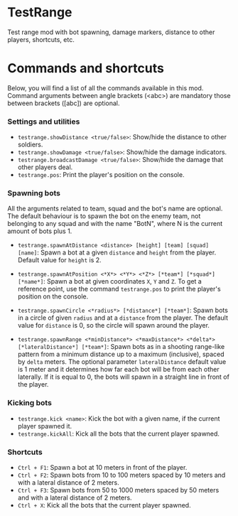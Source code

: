 # TestRange
Test range mod with bot spawning, damage markers, distance to other players, 
shortcuts, etc.

# Commands and shortcuts
Below, you will find a list of all the commands available in this mod. Command arguments
between angle brackets (\<abc\>) are mandatory those between brackets (\[abc\]) are optional.

### Settings and utilities

- `testrange.showDistance <true/false>`: Show/hide the distance to other soldiers.
- `testrange.showDamage <true/false>`: Show/hide the damage indicators.
- `testrange.broadcastDamage <true/false>`: Show/hide the damage that other players deal.
- `testrange.pos`: Print the player's position on the console.

### Spawning bots
All the arguments related to team, squad and the bot's name are optional. The default behaviour
is to spawn the bot on the enemy team, not belonging to any squad and with the name "BotN", where N
is the current amount of bots plus 1.

- `testrange.spawnAtDistance <distance> [height] [team] [squad] [name]`: 
Spawn a bot at a given `distance` and `height` from the player. Default value for `height` is 2.

- `testrange.spawnAtPosition <*X*> <*Y*> <*Z*> [*team*] [*squad*] [*name*]`:
 Spawn a bot at given coordinates `X`, `Y` and `Z`. To get a reference point, use the command 
 `testrange.pos` to print the player's position on the console. 

- `testrange.spawnCircle <*radius*> [*distance*] [*team*]`: Spawn bots in a circle of given
`radius` and at a `distance` from the player. The default value for `distance` is 0, so the 
circle will spawn around the player. 

- `testrange.spawnRange <*minDistance*> <*maxDistance*> <*delta*> [*lateralDistance*] [*team*]`:
 Spawn bots as in a shooting range-like pattern from a minimum distance up to a maximum (inclusive), 
 spaced by `delta` meters. The optional parameter `lateralDistance` default value is 1 meter and it
 determines how far each bot will be from each other laterally. If it is equal to 0, the bots will spawn
 in a straight line in front of the player.
 
### Kicking bots
- `testrange.kick <name>`: Kick the bot with a given name, if the current player spawned it.
- `testrange.kickAll`: Kick all the bots that the current player spawned.

### Shortcuts
- `Ctrl + F1`: Spawn a bot at 10 meters in front of the player.
- `Ctrl + F2`: Spawn bots from 10 to 100 meters spaced by 10 meters and with a lateral distance of 2 meters.
- `Ctrl + F3`: Spawn bots from 50 to 1000 meters spaced by 50 meters and with a lateral distance of 2 meters.
- `Ctrl + X`: Kick all the bots that the current player spawned.



